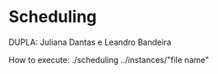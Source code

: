 # Scheduling

DUPLA: Juliana Dantas e Leandro Bandeira 

How to execute: ./scheduling ../instances/"file name"
